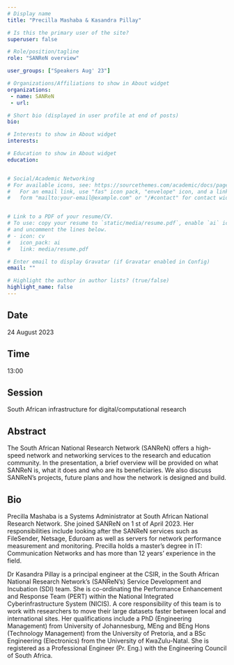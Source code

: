 ```yaml
---
# Display name
title: "Precilla Mashaba & Kasandra Pillay"

# Is this the primary user of the site?
superuser: false

# Role/position/tagline
role: "SANReN overview"

user_groups: ["Speakers Aug' 23"]

# Organizations/Affiliations to show in About widget
organizations:
 - name: SANReN
 - url: 

# Short bio (displayed in user profile at end of posts)
bio: 

# Interests to show in About widget
interests: 

# Education to show in About widget
education:


# Social/Academic Networking
# For available icons, see: https://sourcethemes.com/academic/docs/page-builder/#icons
#   For an email link, use "fas" icon pack, "envelope" icon, and a link in the
#   form "mailto:your-email@example.com" or "/#contact" for contact widget.


# Link to a PDF of your resume/CV.
# To use: copy your resume to `static/media/resume.pdf`, enable `ai` icons in `params.toml`, 
# and uncomment the lines below.
# - icon: cv
#   icon_pack: ai
#   link: media/resume.pdf

# Enter email to display Gravatar (if Gravatar enabled in Config)
email: ""

# Highlight the author in author lists? (true/false)
highlight_name: false
---
```


## Date

24 August 2023

## Time

13:00

## Session

South African infrastructure for digital/computational research


## Abstract

The South African National Research Network (SANReN) offers a high-speed network and networking services to the research and education community. In the presentation, a brief overview will be provided on what SANReN is, what it does and who are its beneficiaries. We also discuss SANReN’s projects, future plans and how the network is designed and build.

## Bio

Precilla Mashaba is a Systems Administrator at South African National Research Network. She joined SANReN on 1 st of April 2023. Her responsibilities include looking after the SANReN services such as FileSender, Netsage, Eduroam as well as servers for network performance measurement and monitoring. Precilla holds a master’s degree in IT: Communication Networks and has more than 12 years’ experience in the field.

Dr Kasandra Pillay is a principal engineer at the CSIR, in the South African National Research Network’s (SANReN’s) Service Development and Incubation (SDI) team. She is co-ordinating the Performance Enhancement and Response Team (PERT) within the National Integrated Cyberinfrastructure System (NICIS). A core responsibility of this team is to work with researchers to move their large datasets faster between local and international sites. Her qualifications include a PhD (Engineering Management) from University of Johannesburg, MEng and BEng Hons (Technology Management) from the University of Pretoria, and a BSc Engineering (Electronics) from the University of KwaZulu-Natal. She is registered as a Professional Engineer (Pr. Eng.) with the Engineering Council of South Africa. 
